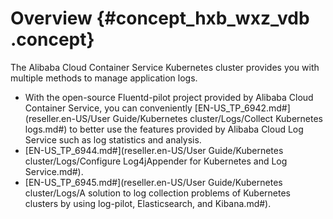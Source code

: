 # Overview {#concept_hxb_wxz_vdb .concept}

The Alibaba Cloud Container Service Kubernetes cluster provides you with multiple methods to manage application logs.

-   With the open-source Fluentd-pilot project provided by Alibaba Cloud Container Service, you can conveniently [EN-US\_TP\_6942.md\#](reseller.en-US/User Guide/Kubernetes cluster/Logs/Collect Kubernetes logs.md#) to better use the features provided by Alibaba Cloud Log Service such as log statistics and analysis.
-   [EN-US\_TP\_6944.md\#](reseller.en-US/User Guide/Kubernetes cluster/Logs/Configure Log4jAppender for Kubernetes and Log Service.md#).
-   [EN-US\_TP\_6945.md\#](reseller.en-US/User Guide/Kubernetes cluster/Logs/A solution to log collection problems of Kubernetes clusters by using log-pilot, Elasticsearch, and Kibana.md#).

